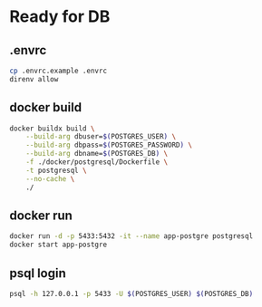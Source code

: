# Ready for DB

## .envrc

```sh
cp .envrc.example .envrc
direnv allow
```

## docker build

```sh
docker buildx build \
	--build-arg dbuser=$(POSTGRES_USER) \
	--build-arg dbpass=$(POSTGRES_PASSWORD) \
	--build-arg dbname=$(POSTGRES_DB) \
	-f ./docker/postgresql/Dockerfile \
	-t postgresql \
	--no-cache \
	./
```

## docker run

```sh
docker run -d -p 5433:5432 -it --name app-postgre postgresql
docker start app-postgre
```

## psql login

```sh
psql -h 127.0.0.1 -p 5433 -U $(POSTGRES_USER) $(POSTGRES_DB)
```
